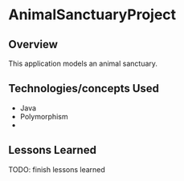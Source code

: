 # AnimalSanctuaryProject

## Overview
This application models an animal sanctuary.

## Technologies/concepts Used
* Java
* Polymorphism
* 


## Lessons Learned

TODO: finish lessons learned